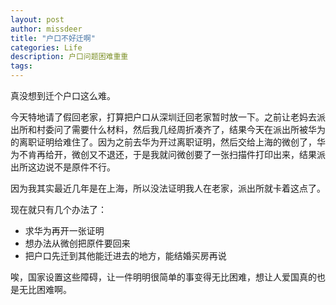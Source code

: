 ```yaml
---
layout: post
author: missdeer
title: "户口不好迁啊"
categories: Life
description: 户口问题困难重重
tags: 
---
```

真没想到迁个户口这么难。

今天特地请了假回老家，打算把户口从深圳迁回老家暂时放一下。之前让老妈去派出所和村委问了需要什么材料，然后我几经周折凑齐了，结果今天在派出所被华为的离职证明给难住了。因为之前去华为开过离职证明，然后交给上海的微创了，华为不肯再给开，微创又不退还，于是我就问微创要了一张扫描件打印出来，结果派出所这边说不是原件不行。

因为我其实最近几年是在上海，所以没法证明我人在老家，派出所就卡着这点了。

现在就只有几个办法了：

- 求华为再开一张证明
- 想办法从微创把原件要回来
- 把户口先迁到其他能迁进去的地方，能结婚买房再说

唉，国家设置这些障碍，让一件明明很简单的事变得无比困难，想让人爱国真的也是无比困难啊。
